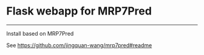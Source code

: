 # Flask webapp for MRP7Pred
---
Install based on MRP7Pred

See https://github.com/jingquan-wang/mrp7pred#readme